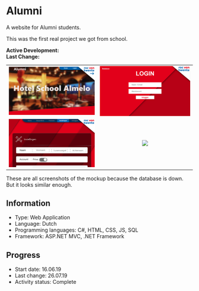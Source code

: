 # Alumni
A website for Alumni students.

This was the first real project we got from school.

**Active Development:** <br>
**Last Change:** <br>

| | |
| :---: | :---: |
| ![](/Screenshots/1-Home.png) | ![](/Screenshots/2-Login.png) |
| ![](/Screenshots/3-User_Settings.png) | ![](/Screenshots/.png) |

These are all screenshots of the mockup because the database is down. But it looks similar enough.

## Information
- Type: Web Application
- Language: Dutch
- Programming languages: C#, HTML, CSS, JS, SQL
- Framework: ASP.NET MVC, .NET Framework
	
## Progress
- Start date: 16.06.19
- Last change: 26.07.19
- Activity status: Complete
